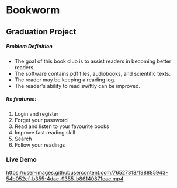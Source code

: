 # **Bookworm**
## Graduation Project 

#####  Problem Definition
- The goal of this book club is to assist readers in becoming better readers. 
- The software contains pdf files, audiobooks, and scientific texts. 
- The reader may be keeping a reading log.
-  The reader's ability to read swiftly can be improved. 

##### Its features:

1. Login and register
2. Forget your password
3. Read and listen to your favourite books
4. Improve fast reading skill
5. Search
6. Follow your readings


### Live Demo

https://user-images.githubusercontent.com/76527313/198885943-54b052ef-b355-4dac-9355-b86140871eac.mp4

